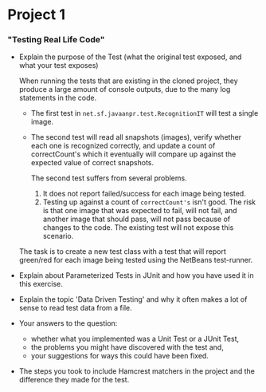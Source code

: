 # Project 1

### "Testing Real Life Code"

* Explain the purpose of the Test (what the original test exposed, and what your test exposes)

    When running the tests that are existing in the cloned project,
    they produce a large amount of console outputs, due to the many log
    statements in the code.

    * The first test in `net.sf.javaanpr.test.RecognitionIT` will test a single image.
    * The second test will read all snapshots (images), verify whether each one
      is recognized correctly, and update a count of correctCount's which it
      eventually will compare up against the expected value of correct snapshots.

      The second test suffers from several problems.
        1. It does not report failed/success for each image being tested.
        2. Testing up against a count of `correctCount's` isn't good. The risk
           is that one image that was expected to fail, will not fail, and
           another image that should pass, will not pass because of changes to
           the code. The existing test will not expose this scenario.

    The task is to create a new test class with a test that will report
    green/red for each image being tested using the NetBeans test-runner.

* Explain about Parameterized Tests in JUnit and how you have used it in this exercise.
* Explain the topic 'Data Driven Testing' and why it often makes a lot of
  sense to read test data from a file.
* Your answers to the question:
    * whether what you implemented was a Unit Test or a JUnit Test,
    * the problems you might have discovered with the test and,
    * your suggestions for ways this could have been fixed.
* The steps you took to include Hamcrest matchers in the project and the
  difference they made for the test.
